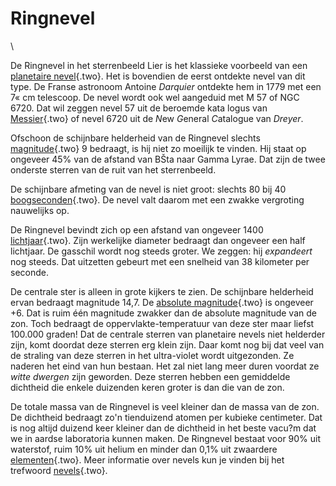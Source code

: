 # Ringnevel

\

De Ringnevel in het sterrenbeeld Lier is het klassieke voorbeeld van een
[planetaire nevel](planetaire_nevel.html){.two}. Het is bovendien de
eerst ontdekte nevel van dit type. De Franse astronoom Antoine
*Darquier* ontdekte hem in 1779 met een 7« cm telescoop. De nevel wordt
ook wel aangeduid met M 57 of NGC 6720. Dat wil zeggen nevel 57 uit de
beroemde kata logus van [Messier](messierl.html){.two} of nevel 6720 uit
de *N*ew *G*eneral *C*atalogue van *Dreyer*.

Ofschoon de schijnbare helderheid van de Ringnevel slechts
[magnitude](magnitud.html){.two} 9 bedraagt, is hij niet zo moeilijk te
vinden. Hij staat op ongeveer 45% van de afstand van BŠta naar Gamma
Lyrae. Dat zijn de twee onderste sterren van de ruit van het
sterrenbeeld.

De schijnbare afmeting van de nevel is niet groot: slechts 80 bij 40
[boogseconden](hoeken.html){.two}. De nevel valt daarom met een zwakke
vergroting nauwelijks op.

De Ringnevel bevindt zich op een afstand van ongeveer 1400
[lichtjaar](lichtjaa.html){.two}. Zijn werkelijke diameter bedraagt dan
ongeveer een half lichtjaar. De gasschil wordt nog steeds groter. We
zeggen: hij *expandeert* nog steeds. Dat uitzetten gebeurt met een
snelheid van 38 kilometer per seconde.

De centrale ster is alleen in grote kijkers te zien. De schijnbare
helderheid ervan bedraagt magnitude 14,7. De [absolute
magnitude](absolute.html){.two} is ongeveer +6. Dat is ruim één
magnitude zwakker dan de absolute magnitude van de zon. Toch bedraagt de
oppervlakte-temperatuur van deze ster maar liefst 100.000 graden! Dat de
centrale sterren van planetaire nevels niet helderder zijn, komt doordat
deze sterren erg klein zijn. Daar komt nog bij dat veel van de straling
van deze sterren in het ultra-violet wordt uitgezonden. Ze naderen het
eind van hun bestaan. Het zal niet lang meer duren voordat ze *witte
dwergen* zijn geworden. Deze sterren hebben een gemiddelde dichtheid die
enkele duizenden keren groter is dan die van de zon.

De totale massa van de Ringnevel is veel kleiner dan de massa van de
zon. De dichtheid bedraagt zo\'n tienduizend atomen per kubieke
centimeter. Dat is nog altijd duizend keer kleiner dan de dichtheid in
het beste vacu?m dat we in aardse laboratoria kunnen maken. De Ringnevel
bestaat voor 90% uit waterstof, ruim 10% uit helium en minder dan 0,1%
uit zwaardere [elementen](elemente.html){.two}. Meer informatie over
nevels kun je vinden bij het trefwoord [nevels](nevels.html){.two}.

